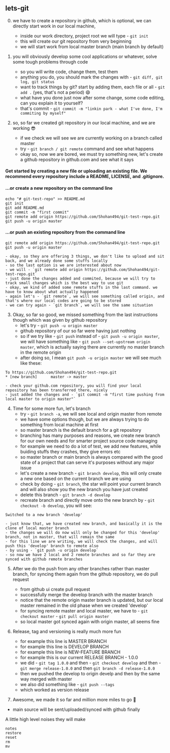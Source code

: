 ## lets-git

0. we have to create a repository in github, which is optional, we can directly start work in our local machine,
    - inside our work directory, project root we will type - `git init`
    - this will create our git repository from very beginning 
    - we will start work from local master branch (main branch by default)

1. you will obviously develop some cool applications or whatever, solve some tough problems through code
    - so you will write code, change them, test them
    - anything you do, you should mark the changes with - `git diff, git log, git status`
    - want to track things by git? start by adding them, each file or all - `git add .` (yes, that's not a period) :smile:
    - what have you done just now after some change, some code editing, can you explain it to yourself?
    - that's commit - `git commit -m "linkin park - what I've done, I'm commiting by myself"`

2. so, so far we created git repository in our local machine, and we are working :sunglasses:
    - if we check we will see we are currently working on a branch called master
    - try - `git branch / git remote` command and see what happens
    - okay so, now we are bored, we must try something new, let's create a github repository in github.com and see what it says


#### Get started by creating a new file or uploading an existing file. We recommend every repository include a README, LICENSE, and .gitignore.

#### …or create a new repository on the command line
```
echo "# git-test-repo" >> README.md
git init
git add README.md
git commit -m "first commit"
git remote add origin https://github.com/Shohan494/git-test-repo.git
git push -u origin master
```

#### …or push an existing repository from the command line

```
git remote add origin https://github.com/Shohan494/git-test-repo.git
git push -u origin master
```

    - okay, so they are offering 3 things, we don't like to upload and sit back, and we already done some stuffs locally
    - so the last option is we are interested about now
    - we will - `git remote add origin https://github.com/Shohan494/git-test-repo.git`
    - just done the changes added and commited, because we will try to track small changes which is the best way to use git
    - okay, we kind of added some remote stuffs in the last command. we have to know about what actually happened
    - again let's - `git remote`, we will see something called origin, and that's where our local codes are going to be stored
    - we can try again - `git branch`, we will see the same situation

3. Okay, so far so good, we missed something from the last instructions though which was given by github repository
    - let's try - `git push -u origin master`
    - github repository of our so far were having just nothing
    - so if we try like - `git push` instead of - `git push -u origin master`, we will have something like - `git push --set-upstream origin master`, which is actually saying there are currently no master branch in the remote origin
    - after doing so, I mean `git push -u origin master` we will see much like these:

```
To https://github.com/Shohan494/git-test-repo.git
* [new branch]      master -> master
```
    - check your github.com repository, you will find your local repository has been transferred there, nicely
    - just added the changes and - `git commit -m "first time pushing from local master to origin master"`

4. Time for some more fun, let's branch
    - try - `git branch -a`, we will see local and origin master from remote
    - we have some options though, but we are always trying to do something from local machine at first
    - so master branch is the default branch for a git repository
    - branching has many purposes and reasons, we create new branch for our own needs and for smarter project source code managing
    - for example we need to do a lot of test, we add new features, while buiding stuffs they crashes, they give errors etc
    - so master branch or main branch is always compared with the good state of a project that can serve it's purposes without any major issue
    - let's create a new branch - `git branch develop`, this will only create a new one based on the current branch we are using
    - check by doing - `git branch`, the star will point your current branch and will also show you the new branch you have just created
    - delete this branch - `git branch -d develop`
    - recreate branch and directly move onto the new branch by - `git checkout -b develop`, you will see:

```
Switched to a new branch 'develop'
```
    - just know that, we have created new branch, and basically it is the clone of local master branch
    - the changes we will do now will only be changed for this 'develop' branch, not in master, that will remain the same
    - for this line we are writing, we will check the changes, and will push this 'develop' branch to remote also
    - by using - `git push -u origin develop`
    - so now we have 2 local and 2 remote branches and so far they are synced with github remote branches

5. After we do the push from any other branches rather than master branch, for syncing them again from the github repository, we do pull request
    - from github ui create pull request
    - successfully merge the develop branch with the master branch
    - notice that the remote origin master branch is updated, but our local master remained in the old phase when we created 'develop'
    - for syncing remote master and local master, we have to - `git checkout master` - `git pull origin master`
    - so local master got synced again with origin master, all seems fine

6. Release, tag and versioning is really much more fun
    - for example this line is MASTER BRANCH
    - for example this line is DEVELOP BRANCH
    - for example this line is NEW-FEATURE BRANCH
    - for example this is our current RELEASE BRANCH - 1.0.0
    - we did - `git tag 1.0.0` and then - `git checkout develop` and then - `git merge release-1.0.0` and then `git branch -d release-1.0.0`
    - then we pushed the develop to origin develp and then by the same way merged with master
    - we also did something like - `git push --tags`
    - which worked as version release

7. Awesome, we made it so far and million more miles to go :rocket:

* main source will be sent/uploaded/synced with github finally

A little high level noises they will make
```
notes
restore
reset
rm
mv
```
